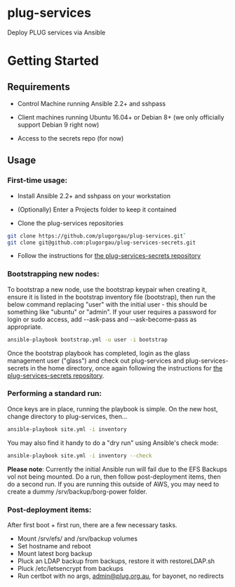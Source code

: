 plug-services
=============

Deploy PLUG services via Ansible

Getting Started
===============

Requirements
------------
* Control Machine running Ansible 2.2+ and sshpass

* Client machines running Ubuntu 16.04+ or Debian 8+ (we only officially support Debian 9 right now)

* Access to the secrets repo (for now)

Usage
-----

### First-time usage:
* Install Ansible 2.2+ and sshpass on your workstation

* (Optionally) Enter a Projects folder to keep it contained

* Clone the plug-services repositories

```sh
git clone https://github.com/plugorgau/plug-services.git`
git clone git@github.com:plugorgau/plug-services-secrets.git
```

* Follow the instructions for [the plug-services-secrets repository](https://github.com/plugorgau/plug-services-secrets)

### Bootstrapping new nodes:

To bootstrap a new node, use the bootstrap keypair when creating it, ensure it is listed in the bootstrap inventory file (bootstrap), then run the below command replacing "user" with the initial user - this should be something like "ubuntu" or "admin". If your user requires a password for login or sudo access, add --ask-pass and --ask-become-pass as appropriate.

```sh
ansible-playbook bootstrap.yml -u user -i bootstrap
```

Once the bootstrap playbook has completed, login as the glass management user ("glass") and check out plug-services and plug-services-secrets in the home directory, once again following the instructions for [the plug-services-secrets repository](https://github.com/plugorgau/plug-services-secrets).

### Performing a standard run:

Once keys are in place, running the playbook is simple. On the new host, change directory to plug-services, then...

```sh
ansible-playbook site.yml -i inventory
```

You may also find it handy to do a "dry run" using Ansible's check mode:

```sh
ansible-playbook site.yml -i inventory --check
```

**Please note**: Currently the initial Ansible run will fail due to the EFS Backups vol not being mounted. Do a run, then follow post-deployment items, then do a second run. If you are running this outside of AWS, you may need to create a dummy /srv/backup/borg-power folder.

### Post-deployment items:

After first boot + first run, there are a few necessary tasks.

* Mount /srv/efs/ and /srv/backup volumes
* Set hostname and reboot
* Mount latest borg backup
* Pluck an LDAP backup from backups, restore it with restoreLDAP.sh
* Pluck /etc/letsencrypt from backups
* Run certbot with no args, admin@plug.org.au, for bayonet, no redirects
